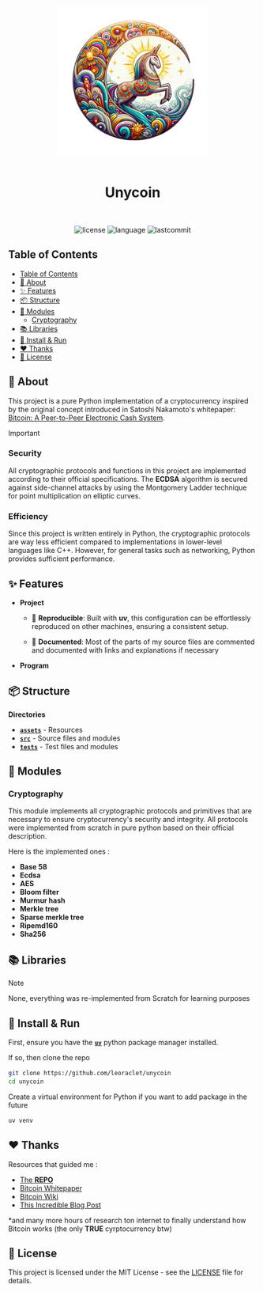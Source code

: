 <div align="center"><img src="assets/misc/unycoin.png" style="width: 300px"></div>
<br>
<h1 align="center">Unycoin</h1>

<div align="center">
<br>

![license](https://img.shields.io/github/license/leoraclet/unycoin)
![language](https://img.shields.io/github/languages/top/leoraclet/unycoin)
![lastcommit](https://img.shields.io/github/last-commit/leoraclet/unycoin)

</div>

## Table of Contents
- [Table of Contents](#table-of-contents)
- [📖 About](#-about)
- [✨ Features](#-features)
- [📦 Structure](#-structure)
- [🔌 Modules](#-modules)
  - [Cryptography](#cryptography)
- [📚 Libraries](#-libraries)
- [🚀 Install \& Run](#-install--run)
- [❤️ Thanks](#️-thanks)
- [📜 License](#-license)


## 📖 About

This project is a pure Python implementation of a cryptocurrency inspired by the original concept
introduced in Satoshi Nakamoto's whitepaper: [Bitcoin: A Peer-to-Peer Electronic Cash
System](https://bitcoin.org/bitcoin.pdf).

> [!IMPORTANT]
>
> ### Security
>
> All cryptographic protocols and functions in this project are implemented according to their
> official specifications. The **ECDSA** algorithm is secured against side-channel attacks by using
> the Montgomery Ladder technique for point multiplication on elliptic curves.
>
> ### Efficiency
>
> Since this project is written entirely in Python, the cryptographic protocols are way less
> efficient compared to implementations in lower-level languages like C++. However, for general
> tasks such as networking, Python provides sufficient performance.


## ✨ Features

- **Project**

    - 🔄 **Reproducible**: Built with **uv**, this configuration can be effortlessly reproduced on
    other machines, ensuring a consistent setup.

    - 📖 **Documented**: Most of the parts of my source files are commented and documented with
    links and explanations if necessary

- **Program**


## 📦 Structure

**Directories**

  - [**`assets`**](./ansible/) - Resources
  - [**`src`**](./server/) - Source files and modules
  - [**`tests`**](./assets/) - Test files and modules


## 🔌 Modules

### Cryptography

This module implements all cryptographic protocols and primitives that are necessary to ensure
cryptocurrency's security and integrity. All protocols were implemented from scratch in pure python
based on their official description.

Here is the implemented ones :

- **Base 58**
- **Ecdsa**
- **AES**
- **Bloom filter**
- **Murmur hash**
- **Merkle tree**
- **Sparse merkle tree**
- **Ripemd160**
- **Sha256**


## 📚 Libraries

> [!NOTE]
>
> None, everything was re-implemented from Scratch for learning purposes

## 🚀 Install & Run

First, ensure you have the [**`uv`**](https://docs.astral.sh/uv/) python package manager installed.

If so, then clone the repo

```bash
git clone https://github.com/leoraclet/unycoin
cd unycoin
```

Create a virtual environment for Python if you want to add package in the future

```bash
uv venv
```

## ❤️ Thanks

Resources that guided me :

- [The **REPO**](https://github.com/jimmysong/programmingbitcoin)
- [Bitcoin Whitepaper](https://bitcoin.org/bitcoin.pdf)
- [Bitcoin Wiki](https://en.bitcoin.it/wiki/Main_Page)
- [This Incredible Blog Post](http://karpathy.github.io/2021/06/21/blockchain/)

*and many more hours of research ton internet to finally understand how Bitcoin works (the only **TRUE**
cyrptocurrency btw)


## 📜 License

This project is licensed under the MIT License - see the [LICENSE](LICENSE) file for details.

